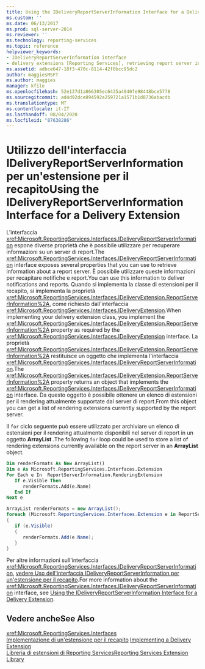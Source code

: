 ```yaml
---
title: Using the IDeliveryReportServerInformation Interface for a Delivery Extension (Uso dell'interfaccia IDeliveryReportServerInformation per un'estensione per il recapito) | Microsoft Docs
ms.custom: ''
ms.date: 06/13/2017
ms.prod: sql-server-2014
ms.reviewer: ''
ms.technology: reporting-services
ms.topic: reference
helpviewer_keywords:
- IDeliveryReportServerInformation interface
- delivery extensions [Reporting Services], retrieving report server information
ms.assetid: adbce647-18f3-470c-8114-42f8bcc95dc2
author: maggiesMSFT
ms.author: maggies
manager: kfile
ms.openlocfilehash: 52e137d1a866305ec6435a4940fe98448bce5778
ms.sourcegitcommit: ad4d92dce894592a259721a1571b1d8736abacdb
ms.translationtype: MT
ms.contentlocale: it-IT
ms.lasthandoff: 08/04/2020
ms.locfileid: "87638286"
---
```

# <a name="using-the-ideliveryreportserverinformation-interface-for-a-delivery-extension"></a><span data-ttu-id="cf886-102">Utilizzo dell'interfaccia IDeliveryReportServerInformation per un'estensione per il recapito</span><span class="sxs-lookup"><span data-stu-id="cf886-102">Using the IDeliveryReportServerInformation Interface for a Delivery Extension</span></span>
  <span data-ttu-id="cf886-103">L'interfaccia <xref:Microsoft.ReportingServices.Interfaces.IDeliveryReportServerInformation> espone diverse proprietà che è possibile utilizzare per recuperare informazioni su un server di report.</span><span class="sxs-lookup"><span data-stu-id="cf886-103">The <xref:Microsoft.ReportingServices.Interfaces.IDeliveryReportServerInformation> interface exposes several properties that you can use to retrieve information about a report server.</span></span> <span data-ttu-id="cf886-104">È possibile utilizzare queste informazioni per recapitare notifiche e report.</span><span class="sxs-lookup"><span data-stu-id="cf886-104">You can use this information to deliver notifications and reports.</span></span> <span data-ttu-id="cf886-105">Quando si implementa la classe di estensioni per il recapito, si implementa la proprietà <xref:Microsoft.ReportingServices.Interfaces.IDeliveryExtension.ReportServerInformation%2A>, come richiesto dall'interfaccia <xref:Microsoft.ReportingServices.Interfaces.IDeliveryExtension>.</span><span class="sxs-lookup"><span data-stu-id="cf886-105">When implementing your delivery extension class, you implement the <xref:Microsoft.ReportingServices.Interfaces.IDeliveryExtension.ReportServerInformation%2A> property as required by the <xref:Microsoft.ReportingServices.Interfaces.IDeliveryExtension> interface.</span></span> <span data-ttu-id="cf886-106">La proprietà <xref:Microsoft.ReportingServices.Interfaces.IDeliveryExtension.ReportServerInformation%2A> restituisce un oggetto che implementa l'interfaccia <xref:Microsoft.ReportingServices.Interfaces.IDeliveryReportServerInformation>.</span><span class="sxs-lookup"><span data-stu-id="cf886-106">The <xref:Microsoft.ReportingServices.Interfaces.IDeliveryExtension.ReportServerInformation%2A> property returns an object that implements the <xref:Microsoft.ReportingServices.Interfaces.IDeliveryReportServerInformation> interface.</span></span> <span data-ttu-id="cf886-107">Da questo oggetto è possibile ottenere un elenco di estensioni per il rendering attualmente supportate dal server di report.</span><span class="sxs-lookup"><span data-stu-id="cf886-107">From this object you can get a list of rendering extensions currently supported by the report server.</span></span>  
  
 <span data-ttu-id="cf886-108">Il `for` ciclo seguente può essere utilizzato per archiviare un elenco di estensioni per il rendering attualmente disponibili nel server di report in un oggetto **ArrayList** .</span><span class="sxs-lookup"><span data-stu-id="cf886-108">The following `for` loop could be used to store a list of rendering extensions currently available on the report server in an **ArrayList** object.</span></span>  
  
```vb  
Dim renderFormats As New ArrayList()  
Dim e As Microsoft.ReportingServices.Interfaces.Extension  
For Each e In  ReportServerInformation.RenderingExtension  
   If e.Visible Then  
      renderFormats.Add(e.Name)  
   End If  
Next e  
```  
  
```csharp  
ArrayList renderFormats = new ArrayList();  
foreach (Microsoft.ReportingServices.Interfaces.Extension e in ReportServerInformation.RenderingExtension)  
{   
   if (e.Visible)  
   {  
      renderFormats.Add(e.Name);  
   }  
}  
```  
  
 <span data-ttu-id="cf886-109">Per altre informazioni sull'interfaccia <xref:Microsoft.ReportingServices.Interfaces.IDeliveryReportServerInformation>, [vedere Uso dell'interfaccia IDeliveryReportServerInformation per un'estensione per il recapito](using-the-ideliveryreportserverinformation-interface-for-a-delivery-extension.md).</span><span class="sxs-lookup"><span data-stu-id="cf886-109">For more information about the <xref:Microsoft.ReportingServices.Interfaces.IDeliveryReportServerInformation> interface, see [Using the IDeliveryReportServerInformation Interface for a Delivery Extension](using-the-ideliveryreportserverinformation-interface-for-a-delivery-extension.md).</span></span>  
  
## <a name="see-also"></a><span data-ttu-id="cf886-110">Vedere anche</span><span class="sxs-lookup"><span data-stu-id="cf886-110">See Also</span></span>  
 <xref:Microsoft.ReportingServices.Interfaces>   
 <span data-ttu-id="cf886-111">[Implementazione di un'estensione per il recapito](implementing-a-delivery-extension.md) </span><span class="sxs-lookup"><span data-stu-id="cf886-111">[Implementing a Delivery Extension](implementing-a-delivery-extension.md) </span></span>  
 [<span data-ttu-id="cf886-112">Libreria di estensioni di Reporting Services</span><span class="sxs-lookup"><span data-stu-id="cf886-112">Reporting Services Extension Library</span></span>](../reporting-services-extension-library.md)  
  
  
